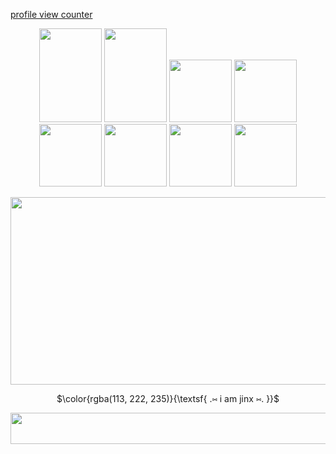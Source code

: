 [profile view counter](https://github.com/perishallmortals/perishallmortals/?username=true)
 
<p align=center> 
  <img width="100" height="150" src="https://64.media.tumblr.com/dc71356e008b1ddb0180b6c22506bd00/5bde89fb1ffcd1fc-bf/s100x200/b8a859d9402e4105dd8d0f553be7b65579328a16.png"> <img width="100" height="150" src="https://64.media.tumblr.com/3dda831d4c4f65fadf8f114f20efa642/e636630bc62b557b-b0/s100x200/28c0983d422efd1be1f2360dd8a206cddc59c288.gifv"> <img width="100" height"150" src="https://64.media.tumblr.com/9928367a23cf5049f14c7a7a618e207c/b2e472a8bd91bb61-47/s100x200/22c6f46be59dacb45196b7c81a448db7c11781c3.png"> <img width="100" height"150" src="https://64.media.tumblr.com/5800a0ce47f45735d9b9ac53a01aac99/291b57fc1bf1e0d5-a1/s100x200/7c5b4647ce5bfbb517a519f8903c1ccabd842250.png"> <img width="100" height"150" src="https://64.media.tumblr.com/d794ad793271fcfa0d7233da1211dc09/64104f05e58e5ee5-26/s100x200/109b4022d5083afbd6d05207561ee4f1d10d6412.png"> <img width="100" height"150" src="https://64.media.tumblr.com/9bb6ad2b41b2ca8bd4083caaa9afda74/64104f05e58e5ee5-51/s100x200/a90e64d1c50e5b5f44cec0c9709e5de9b7007674.gif"> <img width="100" height"150" src="https://64.media.tumblr.com/379ad0c41c556a71df39e9db759156ba/64104f05e58e5ee5-2b/s100x200/1363e1f5111f83ae4b3717a69cc98f7b130e81b1.gif"> <img width="100" height"150" src="https://64.media.tumblr.com/d47772572ce941132d3772dd242ede63/64104f05e58e5ee5-0a/s100x200/668148107a94a76d2c8b9c588b6d41541aa9fd7e.gif">
</p>


 
<p align=center>
  <img width="1000" height="300" src="https://i.pinimg.com/originals/fe/12/60/fe12601a5a0baad496aa06a9625410cf.gif">
</p>


<p align=center>
$\color{rgba(113, 222, 235)}{\textsf{ .⑅ i am jinx ⑅. }}$<br/>





<p align=center>
 <img width="1000" height="50" src="https://adriansblinkiecollection.neocities.org/dividers/sparkles6.gif">
